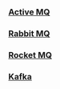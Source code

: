 ### [Active MQ](./ActiveMQ.md)

### [Rabbit MQ](./RabbitMQ.md)

### [Rocket MQ](./RocketMQ.md)

### [Kafka](./Kafka.md)
